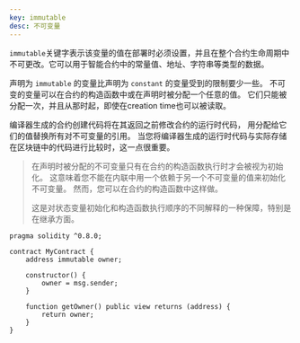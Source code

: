 ```yaml
---
key: immutable
desc: 不可变量
---
```


`immutable`关键字表示该变量的值在部署时必须设置，并且在整个合约生命周期中不可更改。它可以用于智能合约中的常量值、地址、字符串等类型的数据。



声明为 `immutable` 的变量比声明为 `constant` 的变量受到的限制要少一些。 不可变的变量可以在合约的构造函数中或在声明时被分配一个任意的值。 它们只能被分配一次，并且从那时起，即使在creation time也可以被读取。

编译器生成的合约创建代码将在其返回之前修改合约的运行时代码， 用分配给它们的值替换所有对不可变量的引用。 当您将编译器生成的运行时代码与实际存储在区块链中的代码进行比较时，这一点很重要。



> 在声明时被分配的不可变量只有在合约的构造函数执行时才会被视为初始化。 这意味着您不能在内联中用一个依赖于另一个不可变量的值来初始化不可变量。 然而，您可以在合约的构造函数中这样做。
>
> 这是对状态变量初始化和构造函数执行顺序的不同解释的一种保障，特别是在继承方面。



```solidity
pragma solidity ^0.8.0;

contract MyContract {
    address immutable owner;
    
    constructor() {
        owner = msg.sender;
    }
    
    function getOwner() public view returns (address) {
        return owner;
    }
}

```

